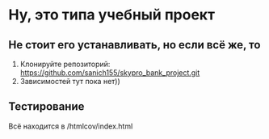 # Ну, это типа учебный проект

## Не стоит его устанавливать, но если всё же, то
1. Клонируйте репозиторий:
 https://github.com/sanich155/skypro_bank_project.git
2. Зависимостей тут пока нет))

## Тестирование
 Всё находится в /htmlcov/index.html
 
